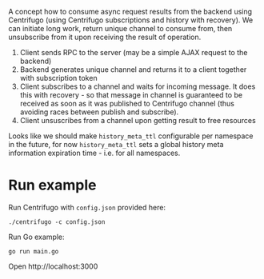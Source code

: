 A concept how to consume async request results from the backend using Centrifugo (using Centrifugo subscriptions and history with recovery). We can initiate long work, return unique channel to consume from, then unsubscribe from it upon receiving the result of operation.

1. Client sends RPC to the server (may be a simple AJAX request to the backend)
2. Backend generates unique channel and returns it to a client together with subscription token
3. Client subscribes to a channel and waits for incoming message. It does this with recovery - so that message in channel is guaranteed to be received as soon as it was published to Centrifugo channel (thus avoiding races between publish and subscribe). 
4. Client unsuscribes from a channel upon getting result to free resources

Looks like we should make `history_meta_ttl` configurable per namespace in the future, for now `history_meta_ttl` sets a global history meta information expiration time - i.e. for all namespaces.

Run example
===========

Run Centrifugo with `config.json` provided here:

```
./centrifugo -c config.json
```

Run Go example:

```
go run main.go
```

Open http://localhost:3000
